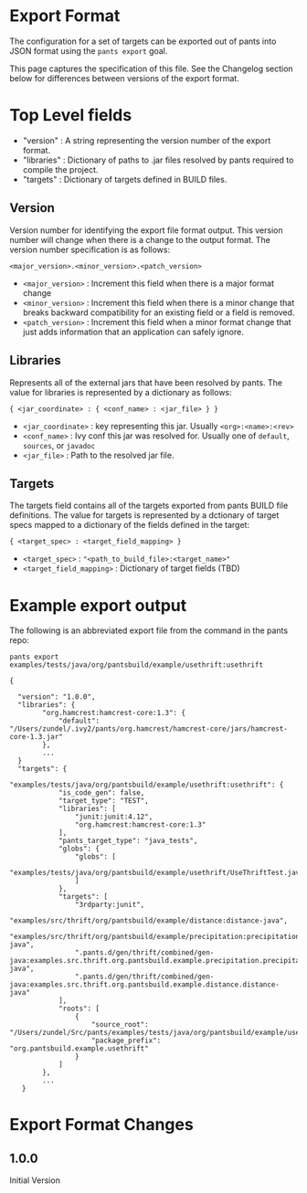 Export Format
=============

The configuration for a set of targets can be exported out of pants into JSON format using
the `pants export` goal.

This page captures the specification of this file.  See the Changelog section below for differences
between versions of the export format.


# Top Level fields

  - "version" :  A string representing the version number of the export format.
  - "libraries" : Dictionary of paths to .jar files resolved by pants required to compile the
  project.
  - "targets" : Dictionary of targets defined in BUILD files.

## Version

Version number for identifying the export file format output. This version number will
change when there is a change to the output format.  The version number specification is as follows:

`<major_version>.<minor_version>.<patch_version>`

  - `<major_version>` : Increment this field when there is a major format change
  - `<minor_version>` : Increment this field when there is a minor change that breaks backward
     compatibility for an existing field or a field is removed.
  - `<patch_version>` : Increment this field when a minor format change that just adds information
     that an application can safely ignore.


## Libraries

Represents all of the external jars that have been resolved by pants.  The value for libraries
is represented by a dictionary as follows:

`{ <jar_coordinate> : { <conf_name> : <jar_file> } }`

  - `<jar_coordinate>` : key representing this jar.  Usually `<org>:<name>:<rev>`
  - `<conf_name>` : Ivy conf this jar was resolved for.  Usually one of `default`, `sources`,
    or `javadoc`
  - `<jar_file>` : Path to the resolved jar file.

## Targets

The targets field contains all of the targets exported from pants BUILD file definitions.  The
value for targets is represented by a dctionary of target specs mapped to a dictionary of the
fields defined in the target:

`{ <target_spec> : <target_field_mapping> }`

  - `<target_spec>` :  `"<path_to_build_file>:<target_name>"`
  - `<target_field_mapping>` : Dictionary of target fields  (TBD)


# Example export output

The following is an abbreviated export file from the command in the pants repo:

`pants export examples/tests/java/org/pantsbuild/example/usethrift:usethrift`


```
{

  "version": "1.0.0",
  "libraries": {
        "org.hamcrest:hamcrest-core:1.3": {
            "default": "/Users/zundel/.ivy2/pants/org.hamcrest/hamcrest-core/jars/hamcrest-core-1.3.jar"
        },
        ...
  }
  "targets": {
        "examples/tests/java/org/pantsbuild/example/usethrift:usethrift": {
            "is_code_gen": false,
            "target_type": "TEST",
            "libraries": [
                "junit:junit:4.12",
                "org.hamcrest:hamcrest-core:1.3"
            ],
            "pants_target_type": "java_tests",
            "globs": {
                "globs": [
                    "examples/tests/java/org/pantsbuild/example/usethrift/UseThriftTest.java"
                ]
            },
            "targets": [
                "3rdparty:junit",
                "examples/src/thrift/org/pantsbuild/example/distance:distance-java",
                "examples/src/thrift/org/pantsbuild/example/precipitation:precipitation-java",
                ".pants.d/gen/thrift/combined/gen-java:examples.src.thrift.org.pantsbuild.example.precipitation.precipitation-java",
                ".pants.d/gen/thrift/combined/gen-java:examples.src.thrift.org.pantsbuild.example.distance.distance-java"
            ],
            "roots": [
                {
                    "source_root": "/Users/zundel/Src/pants/examples/tests/java/org/pantsbuild/example/usethrift",
                    "package_prefix": "org.pantsbuild.example.usethrift"
                }
            ]
        },
        ...
   }
```


# Export Format Changes

## 1.0.0

Initial Version

